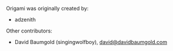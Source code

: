 Origami was originally created by:

* adzenith

Other contributors:

* David Baumgold (singingwolfboy), <david@davidbaumgold.com>
